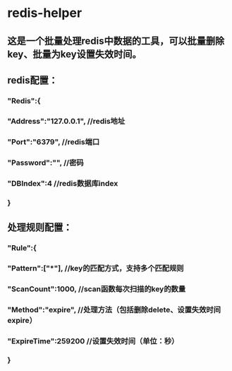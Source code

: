 # redis-helper
## 这是一个批量处理redis中数据的工具，可以批量删除key、批量为key设置失效时间。
## redis配置：
### "Redis":{
###         "Address":"127.0.0.1",	//redis地址
###         "Port":"6379",			//redis端口
###         "Password":"",			//密码
###         "DBIndex":4				//redis数据库index
###     }
## 处理规则配置：
### 	"Rule":{
### 		"Pattern":["*"],				//key的匹配方式，支持多个匹配规则
### 		"ScanCount":1000,			//scan函数每次扫描的key的数量
### 		"Method":"expire",			//处理方法（包括删除delete、设置失效时间expire）
### 		"ExpireTime":259200			//设置失效时间（单位：秒）
### 	}